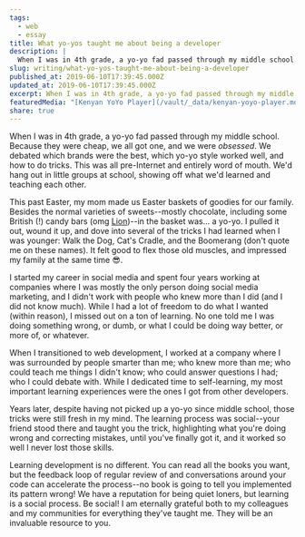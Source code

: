 ```yaml
---
tags:
  - web
  - essay
title: What yo-yos taught me about being a developer
description: |
  When I was in 4th grade, a yo-yo fad passed through my middle school. Because they were cheap, we all got one, and we were obsessed. We debated which brands were the best, which yo-yo style worked well, and how to do tricks. This was all pre-Internet and entirely word of mouth. We’d hang out \[…]
slug: writing/what-yo-yos-taught-me-about-being-a-developer
published_at: 2019-06-10T17:39:45.000Z
updated_at: 2019-06-10T17:39:45.000Z
excerpt: When I was in 4th grade, a yo-yo fad passed through my middle school. Because they were cheap, we all got one, and we were _obsessed_. We debated which brands were the best, which yo-yo style worked well, and how to do tricks. This was all pre-Internet and entirely word of mouth. We'd hang out in little groups at school, showing off what we'd learned and teaching each other.
featuredMedia: "[Kenyan YoYo Player](/vault/_data/kenyan-yoyo-player.md)"
share: true
---
```


When I was in 4th grade, a yo-yo fad passed through my middle school. Because they were cheap, we all got one, and we were _obsessed_. We debated which brands were the best, which yo-yo style worked well, and how to do tricks. This was all pre-Internet and entirely word of mouth. We'd hang out in little groups at school, showing off what we'd learned and teaching each other.

This past Easter, my mom made us Easter baskets of goodies for our family. Besides the normal varieties of sweets--mostly chocolate, including some British (!) candy bars (omg [Lion](https://en.wikipedia.org/wiki/Lion_Bar))--in the basket was... a yo-yo. I pulled it out, wound it up, and dove into several of the tricks I had learned when I was younger: Walk the Dog, Cat's Cradle, and the Boomerang (don't quote me on these names). It felt good to flex those old muscles, and impressed my family at the same time 😎.

I started my career in social media and spent four years working at companies where I was mostly the only person doing social media marketing, and I didn't work with people who knew more than I did (and I did not know much). While I had a lot of freedom to do what I wanted (within reason), I missed out on a ton of learning. No one told me I was doing something wrong, or dumb, or what I could be doing way better, or more of, or whatever.

When I transitioned to web development, I worked at a company where I was surrounded by people smarter than me; who knew more than me; who could teach me things I didn't know; who could answer questions I had; who I could debate with. While I dedicated time to self-learning, my most important learning experiences were the ones I got from other developers.

Years later, despite having not picked up a yo-yo since middle school, those tricks were still fresh in my mind. The learning process was social--your friend stood there and taught you the trick, highlighting what you're doing wrong and correcting mistakes, until you've finally got it, and it worked so well I never lost those skills.

Learning development is no different. You can read all the books you want, but the feedback loop of regular review of and conversations around your code can accelerate the process--no book is going to tell you implemented its pattern wrong! We have a reputation for being quiet loners, but learning is a social process. Be social! I am eternally grateful both to my colleagues and my communities for everything they've taught me. They will be an invaluable resource to you.
